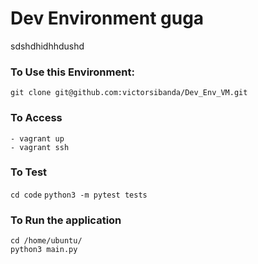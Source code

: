 # Dev Environment guga
sdshdhidhhdushd

### To Use this Environment:

`git clone git@github.com:victorsibanda/Dev_Env_VM.git`

### To Access

```
- vagrant up
- vagrant ssh

```

### To Test

 `cd code`
 `python3 -m pytest tests`

### To Run the application

```
cd /home/ubuntu/
python3 main.py
```
